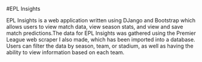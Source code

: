 #EPL Insights

EPL Insights is a web application written using DJango and Bootstrap which allows users to view match data, view season stats,
and view and save match predictions.The data for EPL Insights was gathered using the Premier League web scraper I also made, which
has been imported into a database. Users can filter the data by season, team, or stadium, as well as having the ability to view
information based on each team.
